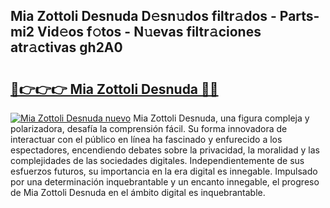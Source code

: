 ## Mia Zottoli Desnuda D𝚎sn𝚞dos filtr𝚊dos - Parts-mi2 Vid𝚎os f𝚘tos - N𝚞evas filtr𝚊ciones atr𝚊ctivas gh2A0

# <h2><a href="http://mba1ndl.tromn.icu/?c=Mia+Zottoli+Desnuda">🔗👉👉👉 Mia Zottoli Desnuda 🔗🔗</a></h2>

[![Mia Zottoli Desnuda nuevo](https://i.imgur.com/pEAQMta.gif)](http://mba1ndl.tromn.icu/?c=Mia+Zottoli+Desnuda)
Mia Zottoli Desnuda, una figura compleja y polarizadora, desafía la comprensión fácil. Su forma innovadora de interactuar con el público en línea ha fascinado y enfurecido a los espectadores, encendiendo debates sobre la privacidad, la moralidad y las complejidades de las sociedades digitales. Independientemente de sus esfuerzos futuros, su importancia en la era digital es innegable. Impulsado por una determinación inquebrantable y un encanto innegable, el progreso de Mia Zottoli Desnuda en el ámbito digital es inquebrantable.
